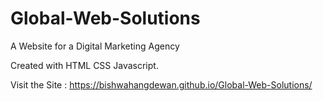 # Global-Web-Solutions
A Website for a Digital Marketing Agency

Created with HTML CSS Javascript.

Visit the Site : https://bishwahangdewan.github.io/Global-Web-Solutions/

